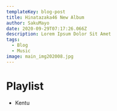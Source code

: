 ```yaml
---
templateKey: blog-post
title: Hinatazaka46 New Album
author: SakuMayo
date: 2020-09-29T07:17:26.066Z
description: Lorem Ipsum Dolor Sit Amet
tags:
  - Blog
  - Music
image: main_img202008.jpg
---
```

# Playlist
- Kentu